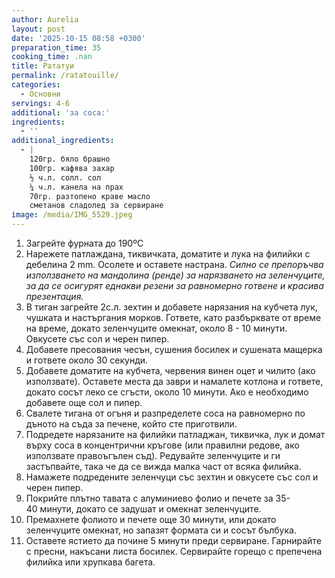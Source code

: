 ```yaml
---
author: Aurelia
layout: post
date: '2025-10-15 08:58 +0300'
preparation_time: 35
cooking_time: .nan
title: Рататуи
permalink: /ratatouille/
categories:
  - Основни
servings: 4-6
additional: 'за соса:'
ingredients:
  - ''
additional_ingredients:
  - |
    120гр. бяло брашно
    100гр. кафява захар 
    ½ ч.л. солл. сол
    ¼ ч.л. канела на прах
    70гр. разтопено краве масло
    сметанов сладолед за сервиране
image: /media/IMG_5529.jpeg
---
```

1. Загрейте фурната до 190ºC 
2. Нарежете патлаждана, тиквичката, доматите и лука на филийки с дебелина 2 mm. Осолете и оставете настрана. _Силно се препоръчва използването на мандолина (ренде) за нарязването на зеленчуците, за да се осигурят еднакви резени за равномерно готвене и красива презентация._
3. В тиган загрейте 2с.л. зехтин и добавете нарязания на кубчета лук, чушката и настъргания морков. Гответе, като разбърквате от време на време, докато зеленчуците омекнат, около 8 - 10 минути. Овкусете със сол и черен пипер.
4. Добавете пресования чесън, сушения босилек и сушената мащерка и гответе около 30 секунди.
5. Добавете доматите на кубчета, червения винен оцет и чилито (ако използвате). Оставете места да заври и намалете котлона и гответе, докато сосът леко се сгъсти, около 10 минути. Ако е необходимо добавете още сол и пипер.
6. Свалете тигана от огъня и разпределете соса на равномерно по дъното на съда за печене, който сте приготвили.
7. Подредете нарязаните на филийки патладжан, тиквичка, лук и домат върху соса в концентрични кръгове (или правилни редове, ако използвате правоъгълен съд). Редувайте зеленчуците и ги застъпвайте, така че да се вижда малка част от всяка филийка.
8. Намажете подредените зеленчуци със зехтин и овкусете със сол и черен пипер.
9. Покрийте плътно тавата с алуминиево фолио и печете за 35-40 минути, докато се задушат и омекнат зеленчуците.
10. Премахнете фолиото и печете още 30 минути, или докато зеленчуците омекнат, но запазят формата си и сосът бълбука.
11. Оставете ястието да почине 5 минути преди сервиране. Гарнирайте с пресни, накъсани листа босилек.
Сервирайте горещо с препечена филийка или хрупкава багета.
